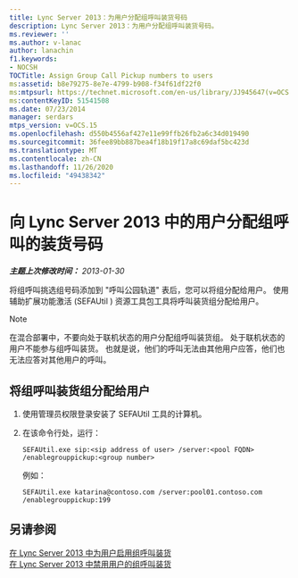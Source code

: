 ```yaml
---
title: Lync Server 2013：为用户分配组呼叫装货号码
description: Lync Server 2013：为用户分配组呼叫装货号码。
ms.reviewer: ''
ms.author: v-lanac
author: lanachin
f1.keywords:
- NOCSH
TOCTitle: Assign Group Call Pickup numbers to users
ms:assetid: b8e79275-8e7e-4799-b908-f34f61df22f0
ms:mtpsurl: https://technet.microsoft.com/en-us/library/JJ945647(v=OCS.15)
ms:contentKeyID: 51541508
ms.date: 07/23/2014
manager: serdars
mtps_version: v=OCS.15
ms.openlocfilehash: d550b4556af427e11e99ffb26fb2a6c34d019490
ms.sourcegitcommit: 36fee89bb887bea4f18b19f17a8c69daf5bc423d
ms.translationtype: MT
ms.contentlocale: zh-CN
ms.lasthandoff: 11/26/2020
ms.locfileid: "49438342"
---
```

# <a name="assign-group-call-pickup-numbers-to-users-in-lync-server-2013"></a>向 Lync Server 2013 中的用户分配组呼叫的装货号码

<div data-xmlns="http://www.w3.org/1999/xhtml">

<div class="topic" data-xmlns="http://www.w3.org/1999/xhtml" data-msxsl="urn:schemas-microsoft-com:xslt" data-cs="https://msdn.microsoft.com/">

<div data-asp="https://msdn2.microsoft.com/asp">



</div>

<div id="mainSection">

<div id="mainBody">

<span> </span>

_**主题上次修改时间：** 2013-01-30_

将组呼叫挑选组号码添加到 "呼叫公园轨道" 表后，您可以将组分配给用户。 使用辅助扩展功能激活 (SEFAUtil ) 资源工具包工具将呼叫装货组分配给用户。

<div>


> [!NOTE]  
> 在混合部署中，不要向处于联机状态的用户分配组呼叫装货组。 处于联机状态的用户不能参与组呼叫装货。 也就是说，他们的呼叫无法由其他用户应答，他们也无法应答对其他用户的呼叫。



</div>

<div>

## <a name="to-assign-a-group-call-pickup-group-to-a-user"></a>将组呼叫装货组分配给用户

1.  使用管理员权限登录安装了 SEFAUtil 工具的计算机。

2.  在该命令行处，运行：
    
        SEFAUtil.exe sip:<sip address of user> /server:<pool FQDN> /enablegrouppickup:<group number>
    
    例如：
    
        SEFAUtil.exe katarina@contoso.com /server:pool01.contoso.com /enablegrouppickup:199

</div>

<div>

## <a name="see-also"></a>另请参阅


[在 Lync Server 2013 中为用户启用组呼叫装货](lync-server-2013-enable-group-call-pickup-for-users.md)  
[在 Lync Server 2013 中禁用用户的组呼叫装货](lync-server-2013-disable-group-call-pickup-for-users.md)  
  

</div>

</div>

<span> </span>

</div>

</div>

</div>

